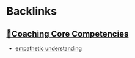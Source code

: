 
# Backlinks
## [🌱Coaching Core Competencies](<🌱Coaching Core Competencies.md>)
- [empathetic understanding](<empathetic understanding.md>)

